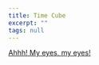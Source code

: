 ```yaml
---
title: Time Cube
excerpt: ""
tags: null
---
```

<div class="Section1"> <a href="http://www.timecube.com/" target="_blank">Ahhh! My eyes, my eyes!</a> 
</div>